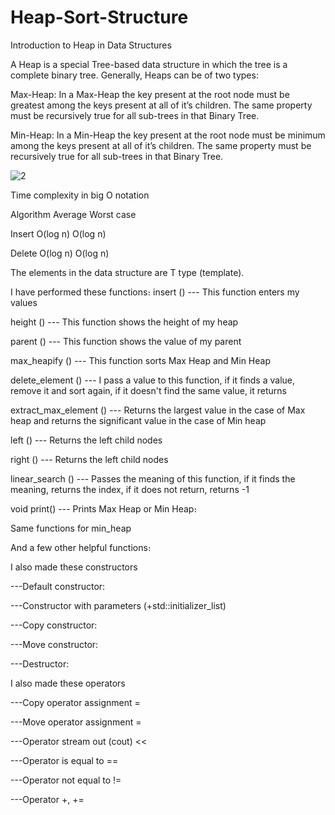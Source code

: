 # Heap-Sort-Structure 

Introduction to Heap in Data Structures

A Heap is a special Tree-based data structure in which the tree is a complete binary tree. Generally, Heaps can be of two types:

Max-Heap: In a Max-Heap the key present at the root node must be greatest among the keys present at all of it’s children. The same property must be recursively true for all sub-trees in that Binary Tree.

Min-Heap: In a Min-Heap the key present at the root node must be minimum among the keys present at all of it’s children. The same property must be recursively true for all sub-trees in that Binary Tree.


![2](https://user-images.githubusercontent.com/58858618/175516059-827fcb47-c64e-4da8-b7b8-7a4d3f46ee68.png)


Time complexity in big O notation

Algorithm		 Average	     Worst case

Insert		   O(log n)      O(log n)

Delete		   O(log n)      O(log n)


The elements in the data structure are T type (template).

I have performed these functions։
insert () --- This function enters my values
 
height () --- This function shows the height of my heap

parent () --- This function shows the value of my parent

max_heapify () --- This function sorts Max Heap and Min Heap

delete_element ()  --- I pass a value to this function, if it finds a value, remove it and sort again, if it doesn't find the same value, it returns

extract_max_element () --- Returns the largest value in the case of Max heap and returns the significant value in the case of Min heap

left () --- Returns the left child nodes

right () --- Returns the left child nodes

linear_search () --- Passes the meaning of this function, if it finds the meaning, returns the index, if it does not return, returns -1

void print()  --- Prints Max Heap or Min Heap։

Same functions for min_heap

And a few other helpful functions։


I also made these constructors

---Default constructor:

---Constructor with parameters (+std::initializer_list)

---Copy constructor:

---Move constructor:

---Destructor:

I also made these operators

---Copy operator assignment =

---Move operator assignment =

---Operator stream out (cout) <<

---Operator is equal to ==

---Operator not equal to !=

---Operator +, +=




